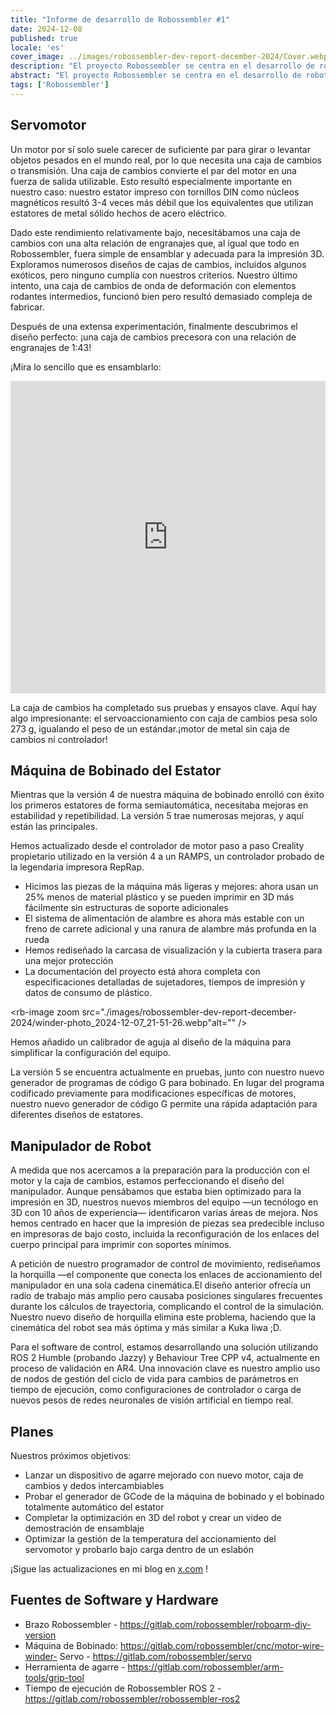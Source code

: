 ```yaml
---
title: "Informe de desarrollo de Robossembler #1"
date: 2024-12-08
published: true
locale: 'es'
cover_image: ../images/robossembler-dev-report-december-2024/Cover.webp
description: "El proyecto Robossembler se centra en el desarrollo de robots industriales y herramientas para su producción que sean accesibles para cualquier entusiasta del bricolaje. En este artículo, compartiremos nuestro progreso actual: una caja de cambios actualizada y probada, la quinta versión de la máquina de bobinado y un manipulador de robots con optimizaciones adicionales para impresión 3D."
abstract: "El proyecto Robossembler se centra en el desarrollo de robots industriales y herramientas para su producción que sean accesibles para cualquier entusiasta del bricolaje. En este artículo, compartiremos nuestro progreso actual: una caja de cambios actualizada y probada, la quinta versión de la máquina de bobinado y un manipulador de robots con optimizaciones adicionales para impresión 3D."
tags: ['Robossembler']
---
```



## Servomotor

Un motor por sí solo suele carecer de suficiente par para girar o levantar objetos pesados en el mundo real, por lo que necesita una caja de cambios o transmisión. Una caja de cambios convierte el par del motor en una fuerza de salida utilizable. Esto resultó especialmente importante en nuestro caso: nuestro estator impreso con tornillos DIN como núcleos magnéticos resultó 3-4 veces más débil que los equivalentes que utilizan estatores de metal sólido hechos de acero eléctrico.

<rb-image zoom src="./images/robossembler-dev-report-december-2024/stator-photo_2024-12-08_00-03-21.webp" alt="" />

Dado este rendimiento relativamente bajo, necesitábamos una caja de cambios con una alta relación de engranajes que, al igual que todo en Robossembler, fuera simple de ensamblar y adecuada para la impresión 3D. Exploramos numerosos diseños de cajas de cambios, incluidos algunos exóticos, pero ninguno cumplía con nuestros criterios. Nuestro último intento, una caja de cambios de onda de deformación con elementos rodantes intermedios, funcionó bien pero resultó demasiado compleja de fabricar.

Después de una extensa experimentación, finalmente descubrimos el diseño perfecto: ¡una caja de cambios precesora con una relación de engranajes de 1:43!

<rb-image zoom src="./images/robossembler-dev-report-december-2024/reducer-photo_2024-12-07_21-54-20.webp" alt="" />

¡Mira lo sencillo que es ensamblarlo:

<iframe width="100%" height="500" src="https://www.youtube.com/embed/0vXwFmTB_L4?si=soNbSNKg9tjPWY1f" title="Reproductor de video de YouTube" frameborder="0" allow="acelerómetro; autoplay; clipboard-write; encrypted-media; giroscopio; imagen-en-imagen; compartir-en-la-web" referrerpolicy="estricto-origen-cuando-sea-cruzado" allowfullscreen></iframe>

La caja de cambios ha completado sus pruebas y ensayos clave. Aquí hay algo impresionante: el servoaccionamiento con caja de cambios pesa solo 273 g, igualando el peso de un estándar.¡motor de metal sin caja de cambios ni controlador!

<rb-image zoom src="./images/robossembler-dev-report-december-2024/reducer-photo_2024-12-08_14-02-33.webp" alt="" />

## Máquina de Bobinado del Estator

Mientras que la versión 4 de nuestra máquina de bobinado enrolló con éxito los primeros estatores de forma semiautomática, necesitaba mejoras en estabilidad y repetibilidad. La versión 5 trae numerosas mejoras, y aquí están las principales.

Hemos actualizado desde el controlador de motor paso a paso Creality propietario utilizado en la versión 4 a un RAMPS, un controlador probado de la legendaria impresora RepRap.

<rb-image zoom src="./images/robossembler-dev-report-december-2024/winder-photo_2024-12-07_21-50-12.webp" alt="" />

- Hicimos las piezas de la máquina más ligeras y mejores: ahora usan un 25% menos de material plástico y se pueden imprimir en 3D más fácilmente sin estructuras de soporte adicionales
- El sistema de alimentación de alambre es ahora más estable con un freno de carrete adicional y una ranura de alambre más profunda en la rueda
- Hemos rediseñado la carcasa de visualización y la cubierta trasera para una mejor protección
- La documentación del proyecto está ahora completa con especificaciones detalladas de sujetadores, tiempos de impresión y datos de consumo de plástico.

<rb-image zoom src="./images/robossembler-dev-report-december-2024/winder-photo_2024-12-07_21-51-26.webp"alt="" />

Hemos añadido un calibrador de aguja al diseño de la máquina para simplificar la configuración del equipo.

<rb-image zoom src="./images/robossembler-dev-report-december-2024/winder-photo_2024-12-04_11-41-56.webp" alt="" />

La versión 5 se encuentra actualmente en pruebas, junto con nuestro nuevo generador de programas de código G para bobinado. En lugar del programa codificado previamente para modificaciones específicas de motores, nuestro nuevo generador de código G permite una rápida adaptación para diferentes diseños de estatores.

## Manipulador de Robot

A medida que nos acercamos a la preparación para la producción con el motor y la caja de cambios, estamos perfeccionando el diseño del manipulador. Aunque pensábamos que estaba bien optimizado para la impresión en 3D, nuestros nuevos miembros del equipo —un tecnólogo en 3D con 10 años de experiencia— identificaron varias áreas de mejora. Nos hemos centrado en hacer que la impresión de piezas sea predecible incluso en impresoras de bajo costo, incluida la reconfiguración de los enlaces del cuerpo principal para imprimir con soportes mínimos.

<rb-image zoom src="./images/robossembler-dev-report-december-2024/3d-supports.webp" alt="" />

<rb-image zoom src="./images/robossembler-dev-report-december-2024/roboarm-3d-optimize-photo_2024-11-20_15-56-53.webp" alt="" />

A petición de nuestro programador de control de movimiento, rediseñamos la horquilla —el componente que conecta los enlaces de accionamiento del manipulador en una sola cadena cinemática.El diseño anterior ofrecía un radio de trabajo más amplio pero causaba posiciones singulares frecuentes durante los cálculos de trayectoria, complicando el control de la simulación. Nuestro nuevo diseño de horquilla elimina este problema, haciendo que la cinemática del robot sea más óptima y más similar a Kuka Iiwa ;D.

<rb-image zoom src="./images/robossembler-dev-report-december-2024/fork-roboarm-photo_2024-12-07_11-39-31.webp" alt="" />

Para el software de control, estamos desarrollando una solución utilizando ROS 2 Humble (probando Jazzy) y Behaviour Tree CPP v4, actualmente en proceso de validación en AR4. Una innovación clave es nuestro amplio uso de nodos de gestión del ciclo de vida para cambios de parámetros en tiempo de ejecución, como configuraciones de controlador o carga de nuevos pesos de redes neuronales de visión artificial en tiempo real.

## Planes

Nuestros próximos objetivos:

- Lanzar un dispositivo de agarre mejorado con nuevo motor, caja de cambios y dedos intercambiables
- Probar el generador de GCode de la máquina de bobinado y el bobinado totalmente automático del estator
- Completar la optimización en 3D del robot y crear un video de demostración de ensamblaje
- Optimizar la gestión de la temperatura del accionamiento del servomotor y probarlo bajo carga dentro de un eslabón

¡Sigue las actualizaciones en mi blog en [x.com](https://x.com/movefasta) !

## Fuentes de Software y Hardware

- Brazo Robossembler - https://gitlab.com/robossembler/roboarm-diy-version
- Máquina de Bobinado: https://gitlab.com/robossembler/cnc/motor-wire-winder- Servo - https://gitlab.com/robossembler/servo
- Herramienta de agarre - https://gitlab.com/robossembler/arm-tools/grip-tool
- Tiempo de ejecución de Robossembler ROS 2 - https://gitlab.com/robossembler/robossembler-ros2